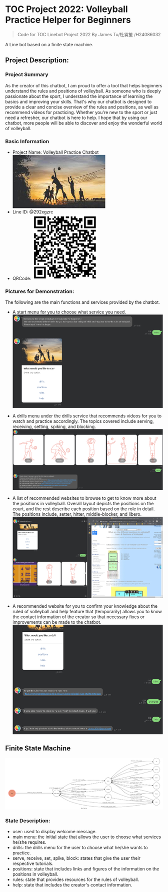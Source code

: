 # TOC Project 2022: Volleyball Practice Helper for Beginners

> Code for TOC Linebot Project 2022
> By James Tu/杜霙笙 /H24086032

A Line bot based on a finite state machine. 

## Project Description: 
### Project Summary 
As the creator of this chatbot, I am proud to offer a tool that helps beginners understand the rules and positions of volleyball. As someone who is deeply passionate about the sport, I understand the importance of learning the basics and improving your skills. That's why our chatbot is designed to provide a clear and concise overview of the rules and positions, as well as recommend videos for practicing. Whether you're new to the sport or just need a refresher, our chatbot is here to help. I hope that by using our chatbot, more people will be able to discover and enjoy the wonderful world of volleyball.

### Basic Information
+ Project Name: Volleyball Practice Chatbot
![fsm](./img/volleyball.jpg)
+ Line ID: @292xgzrc
+ QRCode: ![fsm](./img/qrcode.png)

### Pictures for Demonstration: 
The following are the main functions and services provided by the chatbot.
+ A start menu for you to choose what service you need. 
![fsm](./img/start.png)

+ A drills menu under the drills service that recommends videos for you to watch and practice accordingly. The topics covered include serving, receiving, setting, spiking, and blocking.  
![fsm](./img/drills.png)

+ A list of recommended websites to browse to get to know more about the positions in volleyball. Overall layout depicts the positions on the court, and the rest describe each position based on the role in detail. The positions include, setter, hitter, middle-blocker, and libero. 
![fsm](./img/positions.png)

+ A recommended website for you to confirm your knowledge about the ruled of volleyball and help feature that (temporarily) allows you to know the contact information of the creator so that necessary fixes or improvements can be made to the chatbot. 
![fsm](./img/rules_help.png)


## Finite State Machine
![fsm](./img/fsm.png)
### State Description:
+ user: used to display welcome message.
+ main menu: the initial state that allows the user to choose what services he/she requires.
+ drills: the drills menu for the user to choose what he/she wants to practice. 
+ serve, receive, set, spike, block: states that give the user their respective tutorials. 
+ positions: state that includes links and figures of the information on the positions in volleyball. 
+ rules: state that provides resources for the rules of volleyball. 
+ help: state that includes the creator's contact information. 


